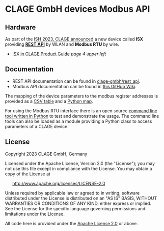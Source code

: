 # CLAGE GmbH devices Modbus API

## Hardware

As part of the [ISH 2023, CLAGE announced](https://www.haustechnikdialog.de/News/27889/Neue-E-Durchlauferhitzer-auf-der-ISH-2023) a new device called **ISX** providing [**REST API**](https://github.com/clage-gmbh/rest_api) by WLAN and **Modbus RTU** by wire.

* [ISX in CLAGE Product Guide](https://www.clage.com/de/Mediacenter/b432f34c5a997c8e7c806a895ecc5e25/CLAGE-Produkt-Guide-de.pdf) *page 4 upper left*

## Documentation

* REST API documentation can be found in [clage-gmbh/rest_api](https://github.com/clage-gmbh/rest_api).
* Modbus API documentation can be found in [this GitHub Wiki](../../wiki/Home.md).

The mapping of the device parameters to the modbus register addresses is provided as a [CSV table](clage_modbus/clage_modbus_mapping.csv) and a [Python map](clage_modbus/clage_modbus_mapping.py).

For using the Modbus RTU interface there is an open source [command line tool written in Python](clage_modbus/clage_modbus.py) to test and demonstrate the usage.
The command line tools can also be loaded as a module providing a Python class to access parameters of a CLAGE device.

## License

Copyright 2023 CLAGE GmbH, Germany

Licensed under the Apache License, Version 2.0 (the "License");
you may not use this file except in compliance with the License.
You may obtain a copy of the License at

&nbsp;&nbsp;&nbsp;&nbsp;&nbsp;&nbsp;<http://www.apache.org/licenses/LICENSE-2.0>

Unless required by applicable law or agreed to in writing, software
distributed under the License is distributed on an "AS IS" BASIS,
WITHOUT WARRANTIES OR CONDITIONS OF ANY KIND, either express or implied.
See the License for the specific language governing permissions and
limitations under the License.

All code here is provided under the [Apache License 2.0](https://fossa.com/blog/open-source-licenses-101-apache-license-2-0/) or above.

